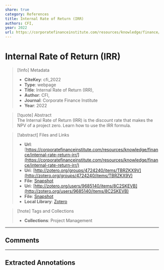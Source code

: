 ```yaml
---
share: true
category: References
title: Internal Rate of Return (IRR)
authors: CFI,
year: 2022
url: https://corporatefinanceinstitute.com/resources/knowledge/finance/internal-rate-return-irr/
---
```

  
# Internal Rate of Return (IRR)  
  
> [!info] Metadata  
> - **CiteKey**: cfi_2022  
> - **Type**: webpage  
> - **Title**: Internal Rate of Return (IRR),   
> - **Author**: CFI,  
> - **Journal**: Corporate Finance Institute   
> - **Year**: 2022   
  
> [!quote] Abstract  
> The Internal Rate of Return (IRR) is the discount rate that makes the NPV of a project zero. Learn how to use the IRR formula.  
  
> [!abstract] Files and Links  
> - **Url**: [https://corporatefinanceinstitute.com/resources/knowledge/finance/internal-rate-return-irr/](https://corporatefinanceinstitute.com/resources/knowledge/finance/internal-rate-return-irr/)  
> - **Uri**: [http://zotero.org/groups/4724240/items/TBRZKX9V](http://zotero.org/groups/4724240/items/TBRZKX9V)  
> - **File**: [Snapshot](file:///Users/jan/Zotero/storage/AM2MVZ2Q/internal-rate-return-irr.html)  
> - **Uri**: [http://zotero.org/users/9685140/items/8C2SKEVB](http://zotero.org/users/9685140/items/8C2SKEVB)  
> - **File**: [Snapshot](file://C:%5CUsers%5C20003936%5CZotero%5Cstorage%5CMG5GVJ3A%5Cinternal-rate-return-irr.html)  
> - **Local Library**: [Zotero]((zotero://select/library/items/8C2SKEVB))  
  
> [!note] Tags and Collections  
> - **Collections**: Project Management  
  
----  
  
## Comments  
  
  
  
----  
  
## Extracted Annotations  
  
